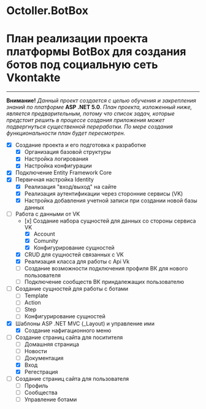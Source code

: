 # Octoller.BotBox

# План реализации проекта платформы BotBox для создания ботов под социальную сеть Vkontakte 
____

__Внимание!__ _Данный проект создается с целью обучения и закрепления знаний по платформе_ __ASP .NET 5.0__.
_План проекта, изложенный ниже, является предварительным, потому что список задач, которые предстоит решить в процессе создания приложения может подвергнуться существенной переработки. По мере создания функциональности план будет пересмотрен._

- [x] Создание проекта и его подготовка к разработке
    - [x] Организация базовой структуры
    - [x] Настройка логирования
    - [x] Настройка конфигурации
- [x] Подключение Entity Framework Core
- [x] Первичная настройка Identity 
    - [x] Реализация "вход/выход" на сайте
    - [x] Реализация аутентификации через сторонние сервисы (VK)
    - [x] Настройка добавления учетной записи при создании новой базы данных
- [ ] Работа с данными от VK
    - [х] Создание набора сущностей для данных со стороны сервиса VK
        - [x] Account
        - [x] Comunity 
        - [x] Конфигурирование сущностей
    - [x] CRUD для сущностей связанных с VK
    - [x] Реализация класса для работы с Api Vk
    - [ ] Создание возможности подключения профиля ВК для нового пользователя 
    - [ ] Подключение сообществ ВК приндалежащих пользователю 
- [ ] Создание сущностей для работы с ботами
    - [ ] Template 
    - [ ] Action
    - [ ] Step
    - [ ] Конфигурирование сущностей
- [x] Шаблоны ASP .NET MVC (_Layout) и управление ими
    - [x] Создание нафигационного меню 
- [ ] Создание страниц сайта для поситителя
    - [ ] Домашняя страница
    - [ ] Новости
    - [ ] Документация
    - [x] Вход
    - [x] Регестрация
- [ ] Создание страниц сайта для пользователя
    - [ ] Профиль
    - [ ] Сообщества
    - [ ] Управление ботами